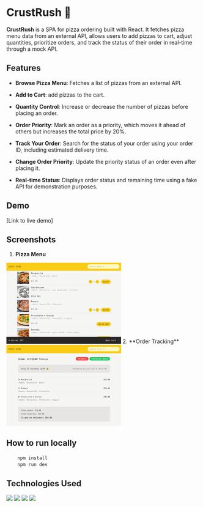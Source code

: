 # CrustRush 🍕

**CrustRush** is a SPA for pizza ordering built with React. It fetches pizza menu data from an external API, allows users to add pizzas to cart, adjust quantities, prioritize orders, and track the status of their order in real-time through a mock API.

## Features

- **Browse Pizza Menu**: Fetches a list of pizzas from an external API.

- **Add to Cart**: add pizzas to the cart.

- **Quantity Control**: Increase or decrease the number of pizzas before placing an order.

- **Order Priority**: Mark an order as a priority, which moves it ahead of others but increases the total price by 20%.

- **Track Your Order**: Search for the status of your order using your order ID, including estimated delivery time.

- **Change Order Priority**: Update the priority status of an order even after placing it.

- **Real-time Status**: Displays order status and remaining time using a fake API for demonstration purposes.

## Demo

[Link to live demo]

## Screenshots

1. **Pizza Menu**
<img width="300" src="./readmeImgs/menu.png"/>
<!-- 2. **Cart**
   <img width="300" src="./readmeImgs/cart.png"/> -->
2. **Order Tracking**
   <img width="300" src="./readmeImgs/orderTracking.png"/>

## How to run locally

```bash
    npm install
    npm run dev
```

## Technologies Used

<img src="https://img.icons8.com/color/50/000000/react-native.png"/> 
<img src="https://img.icons8.com/color/50/000000/javascript.png"/> 
<img src="https://img.icons8.com/?size=50&id=4PiNHtUJVbLs&format=png&color=000000"/>
<img src="https://img.icons8.com/color/50/000000/redux.png"/>
